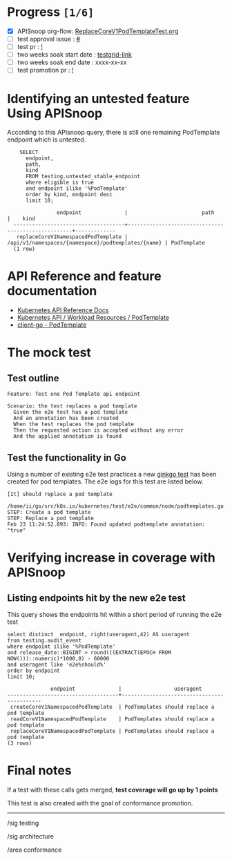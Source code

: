# Progress <code>[1/6]</code>

- [x] APISnoop org-flow: [ReplaceCoreV1PodTemplateTest.org](https://github.com/apisnoop/ticket-writing/blob/master/ReplaceCoreV1PodTemplateTest.org)
- [ ] test approval issue : [#](https://issues.k8s.io/)
- [ ] test pr : [!](https://pr.k8s.io/)
- [ ] two weeks soak start date : [testgrid-link](https://testgrid.k8s.io/)
- [ ] two weeks soak end date : xxxx-xx-xx
- [ ] test promotion pr : [!](https://pr.k8s.io/)

# Identifying an untested feature Using APISnoop

According to this APIsnoop query, there is still one remaining PodTemplate endpoint which is untested.

```sql-mode
    SELECT
      endpoint,
      path,
      kind
      FROM testing.untested_stable_endpoint
      where eligible is true
      and endpoint ilike '%PodTemplate'
      order by kind, endpoint desc
      limit 10;
```

```example
                endpoint              |                        path                        |    kind
  ------------------------------------+----------------------------------------------------+-------------
   replaceCoreV1NamespacedPodTemplate | /api/v1/namespaces/{namespace}/podtemplates/{name} | PodTemplate
  (1 row)

```

# API Reference and feature documentation

- [Kubernetes API Reference Docs](https://kubernetes.io/docs/reference/kubernetes-api/)
- [Kubernetes API / Workload Resources / PodTemplate](https://kubernetes.io/docs/reference/kubernetes-api/workload-resources/podtemplate-v1/)
- [client-go - PodTemplate](https://github.com/kubernetes/client-go/blob/master/kubernetes/typed/core/v1/podtemplate.go)

# The mock test

## Test outline

```
Feature: Test one Pod Template api endpoint

Scenario: the test replaces a pod template
  Given the e2e test has a pod template
  And an annotation has been created
  When the test replaces the pod template
  Then the requested action is accepted without any error
  And the applied annotation is found
```

## Test the functionality in Go

Using a number of existing e2e test practices a new [ginkgo test](https://github.com/ii/kubernetes/blob/replace-pod-template/test/e2e/common/node/podtemplates.go#L167-L204) has been created for pod templates. The e2e logs for this test are listed below.

```
[It] should replace a pod template
  /home/ii/go/src/k8s.io/kubernetes/test/e2e/common/node/podtemplates.go:167
STEP: Create a pod template
STEP: Replace a pod template
Feb 23 11:24:52.893: INFO: Found updated podtemplate annotation: "true"
```

# Verifying increase in coverage with APISnoop

## Listing endpoints hit by the new e2e test

This query shows the endpoints hit within a short period of running the e2e test

```sql-mode
select distinct  endpoint, right(useragent,42) AS useragent
from testing.audit_event
where endpoint ilike '%PodTemplate'
and release_date::BIGINT > round(((EXTRACT(EPOCH FROM NOW()))::numeric)*1000,0) - 60000
and useragent like 'e2e%should%'
order by endpoint
limit 10;
```

```example
              endpoint              |                 useragent
------------------------------------+--------------------------------------------
 createCoreV1NamespacedPodTemplate  | PodTemplates should replace a pod template
 readCoreV1NamespacedPodTemplate    | PodTemplates should replace a pod template
 replaceCoreV1NamespacedPodTemplate | PodTemplates should replace a pod template
(3 rows)

```

# Final notes

If a test with these calls gets merged, **test coverage will go up by 1 points**

This test is also created with the goal of conformance promotion.

---

/sig testing

/sig architecture

/area conformance
